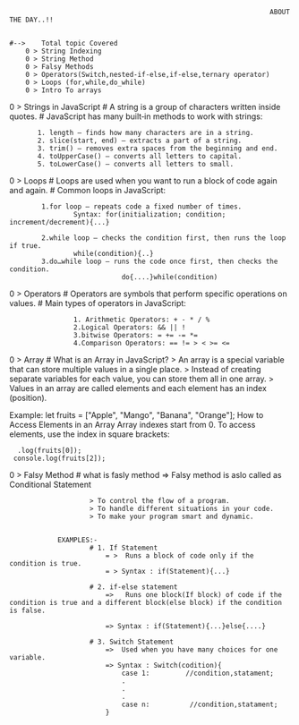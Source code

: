                                                                      ABOUT THE DAY..!!


    #-->    Total topic Covered
        0 > String Indexing
        0 > String Method
        0 > Falsy Methods
        0 > Operators(Switch,nested-if-else,if-else,ternary operator)
        0 > Loops (for,while,do_while)
        0 > Intro To arrays

0 > Strings in JavaScript
       # A string is a group of characters written inside quotes.
       # JavaScript has many built‑in methods to work with strings:

           1. length – finds how many characters are in a string.
           2. slice(start, end) – extracts a part of a string.
           3. trim() – removes extra spaces from the beginning and end.
           4. toUpperCase() – converts all letters to capital.
           5. toLowerCase() – converts all letters to small.

0 > Loops
       # Loops are used when you want to run a block of code again and again.
       # Common loops in JavaScript:

            1.for loop – repeats code a fixed number of times.
                    Syntax: for(initialization; condition; increment/decrement){...}

            2.while loop – checks the condition first, then runs the loop if true.
                    while(condition){..}
            3.do…while loop – runs the code once first, then checks the condition.
                                do{....}while(condition)



0 > Operators
            # Operators are symbols that perform specific operations on values.
            # Main types of operators in JavaScript:

                    1. Arithmetic Operators: + - * / %
                    2.Logical Operators: && || !
                    3.bitwise Operators: = += -= *=
                    4.Comparison Operators: == != > < >= <=


0 > Array
               # What is an Array in JavaScript?
                   > An array is a special variable that can store multiple values in a single place.
                   > Instead of creating separate variables for each value, you can store them all in one array.
                   > Values in an array are called elements and each element has an index (position).

Example:
         let fruits = ["Apple", "Mango", "Banana", "Orange"];
        How to Access Elements in an Array
                Array indexes start from 0.
                To access elements, use the index in square brackets:


      .log(fruits[0]); 
     console.log(fruits[2]); 


0 > Falsy Method
                    # what is fasly method
                     => Falsy method is aslo called as Conditional Statement
                     
                        > To control the flow of a program.
                        > To handle different situations in your code.
                        > To make your program smart and dynamic.


                EXAMPLES:-
                        # 1. If Statement
                            = >  Runs a block of code only if the condition is true.
                            = > Syntax : if(Statement){...}

                        # 2. if-else statement
                            =>   Runs one block(If block) of code if the condition is true and a different block(else block) if the condition is false.

                            => Syntax : if(Statement){...}else{....}

                        # 3. Switch Statement
                            =>  Used when you have many choices for one variable.
                            => Syntax : Switch(codition){
                                case 1:         //condition,statament;
                                .
                                .
                                . 
                                case n:          //condition,statament;
                            }



